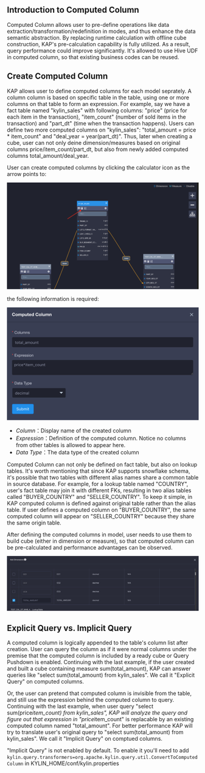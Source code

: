 

## Introduction to Computed Column


Computed Column allows user to pre-define operations like data extraction/transformation/redefinition in modes, and thus enhance the data semantic abstraction. By replacing runtime calculation with offline cube construction, KAP's pre-calculation capability is fully utilized. As a result, query performance could improve significantly. It's allowed to use Hive UDF in computed column, so that existing business codes can be reused.


## Create Computed Column

KAP allows user to define computed columns for each model seprately. A column column is based on specific table in the table, using one or more columns on that table to form an expression. For example, say we have a fact table named "kylin_sales" with following columns: "price" (price for each item in the transaction), "item_count" (number of sold items in the transaction) and "part_dt" (time when the transaction happens). Users can define two more computed columns on "kylin_sales": "total_amount = price * item_count" and "deal_year = year(part_dt)". Thus, later when creating a cube, user can not only deine dimension/measures based on original columns price/item_count/part_dt, but also from newly added computed columns total_amount/deal_year.

User can create computed columns by clicking the calculator icon as the arrow points to:

![](images/computed_column_en.1.png)


the following information is required:

![](images/computed_column_en.2.png)

- *Column*：Display name of the created column
- *Expression*：Definition of the computed column. Notice no columns from other tables is allowed to appear here.
- *Data Type*：The data type of the created column

Computed Column can not only be defined on fact table, but also on lookup tables. It's worth mentioning that since KAP supports snowflake schema, it's possible that two tables with different alias names share a common table in source database. For example, for a lookup table named "COUNTRY", user's fact table may join it with different FKs, resulting in two alias tables called "BUYER_COUNTRY" and "SELLER_COUNTRY". To keep it simple, in KAP computed column is defined against original table rather than the alias table. If user defines a computed column on "BUYER_COUNTRY", the same computed column will appear on "SELLER_COUNTRY" because they share the same origin table.


After defining the computed columns in model, user needs to use them to build cube (either in dimension or measure), so that computed column can be pre-calculated and performance advantages can be observed.


![](images/computed_column_en.3.png)

## Explicit Query vs. Implicit Query

A computed column is logically appended to the table's column list after creation. User can query the column as if it were normal columns under the premise that the computed column is included by a ready cube or Query Pushdown is enabled. Continuing with the last example, if the user created and built a cube containing measure sum(total_amount), KAP can answer queries like "select sum(total_amount) from kylin_sales". We call it "Explicit Query" on computed columns. 

Or, the user can pretend that computed column is invisible from the table, and still use the expression behind the computed column to query. Continuing with the last example, when user query "select sum(price*item_count) from kylin_sales", KAP will analyze the query and figure out that expression in "price*item_count" is replacable by an existing computed column named "total_amount". For better performance KAP will try to translate user's original query to "select sum(total_amount) from kylin_sales". We call it "Implicit Query" on comptued columns.

"Implicit Query" is not enabled by default. To enable it you'll need to add `kylin.query.transformers=org.apache.kylin.query.util.ConvertToComputedColumn` in KYLIN_HOME/conf/kylin.properties



